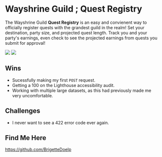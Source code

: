 # Wayshrine Guild ; Quest Registry

The Wayshrine Guild **Quest Registry** is an easy and convienent way to officially register quests with the grandest guild in the realm! Set your destination, party size, and projected quest length. 
Track you and your party's earnings, even check to see the projected earnings from quests you submit for approval! 

![](https://64.media.tumblr.com/cdce5e306737755a3698f915ce076f91/26090e332dcf4d2a-3c/s1280x1920/ee967edd65f2be400c1c11f2c111b5538c8c3e7f.png)
![](https://64.media.tumblr.com/f33b4b186f1aa71217079a4b4f607321/26090e332dcf4d2a-b6/s2048x3072/973683fd6c2d48e25d144c2f43d7760fc9e78922.png)

## Wins

* Sucessfully making my first `POST` request.
* Getting a 100 on the Lighthouse accessibility audit.
* Working with multiple large datasets, as this had previously made me very uncomfortable.

## Challenges

* I never want to see a 422 error code ever again.

## Find Me Here

https://github.com/BrigetteDoelp
